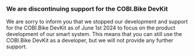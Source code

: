 ### We are discontinuing support for the COBI.Bike DevKit

We are sorry to inform you that we stopped our development and support for the COBI.Bike DevKit as of June 1st 2024 to focus on the product development of our smart system. This means that you can still use the COBI.Bike DevKit as a developer, but we will not provide any further support.
